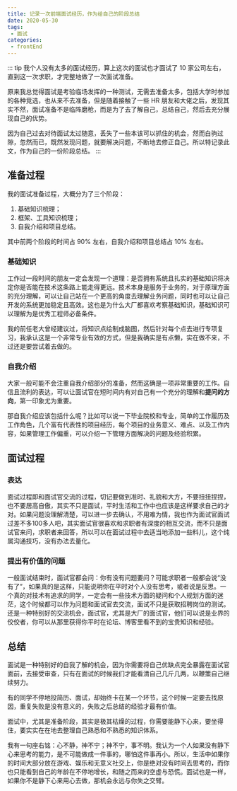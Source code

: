 ```yaml
---
title: 记录一次前端面试经历，作为给自己的阶段总结
date: 2020-05-30
tags:
 - 面试
categories: 
 - frontEnd
---
```


::: tip
我个人没有太多的面试经历，算上这次的面试也才面试了 10 家公司左右，直到这一次求职，才完整地做了一次面试准备。

原来我总觉得面试是考验临场发挥的一种测试，无需去准备太多，包括大学时参加的各种竞选，也从来不去准备，但是随着接触了一些 HR 朋友和大佬之后，发现其实不然，面试准备不是临阵磨枪，而是为了去了解自己，总结自己，然后去充分展现自己的优势。

因为自己过去对待面试太过随意，丢失了一些本该可以抓住的机会，然而白驹过隙，忽然而已，既然发现问题，就要解决问题，不断地去修正自己。所以特记录此文，作为自己的一份阶段总结。
:::

## 准备过程

我的面试准备过程，大概分为了三个阶段：

1. 基础知识梳理；
2. 框架、工具知识梳理；
3. 自我介绍和项目总结。

其中前两个阶段的时间占 90% 左右，自我介绍和项目总结占 10% 左右。

### 基础知识

工作过一段时间的朋友一定会发现一个道理：是否拥有系统且扎实的基础知识将决定你是否能在技术这条路上能走得更远。技术本身是服务于业务的，对于原理方面的充分理解，可以让自己站在一个更高的角度去理解业务问题，同时也可以让自己开发的系统更加稳定且高效。这也是为什么大厂都喜欢考察基础知识，基础知识可以理解为是优秀工程师必备条件。

我的前任老大曾经建议过，将知识点绘制成脑图，然后针对每个点去进行专项复习，我承认这是一个非常专业有效的方式，但是我确实是有点懒，实在做不来，不过还是要尝试着去做的。

### 自我介绍

大家一般可能不会注重自我介绍部分的准备，然而这确是一项非常重要的工作。自信且流利的表达，可以让面试官在短时间内有对自己有一个充分的理解和**提问的方向**，第一印象尤为重要。

那自我介绍应该包括什么呢？比如可以说一下毕业院校和专业，简单的工作履历及工作角色，几个富有代表性的项目经历，每个项目的业务意义、难点、以及工作内容，如果管理工作偏重，可以介绍一下管理方面解决的问题及经验积累。

## 面试过程

### 表达

面试过程即和面试官交流的过程，切记要做到准时、礼貌和大方，不要扭扭捏捏，也不要居高自傲，其实不只是面试，平时生活和工作中也应该是这样要求自己的才对。如果问题没理解清楚，可以进一步去确认，不用难为情，我也作为面试官面试过差不多100多人吧，其实面试官很喜欢和求职者有深度的相互交流，而不只是面试官来问，求职者来回答，所以可以在面试过程中去适当地添加一些料儿，这个纯属沟通技巧，没有办法去量化。

### 提出有价值的问题

一般面试结束时，面试官都会问：你有没有问题要问？可能求职者一般都会说“没有了”，如果真的是这样，只能说明你在平时对个人没有思考，或者说是反思。一个真的对技术有追求的同学，一定会有一些技术方面的疑问和个人规划方面的迷茫，这个时候都可以作为问题和面试官去交流，面试不只是获取招聘岗位的测试。还是一种特别好的交流机会，面试官，尤其是大厂的面试官，他们可以说是业界的佼佼者，你可以从那里获得你平时在论坛、博客里看不到的宝贵知识和经验。

## 总结

面试是一种特别好的自我了解的机会，因为你需要将自己优缺点完全暴露在面试官面前，去接受审查，只有在面试的时候我们才能看清自己几斤几两，以鞭策自己继续努力。

有的同学不停地投简历、面试，却始终卡在某一个环节，这个时候一定要去找原因，重复失败是没有意义的，失败之后总结的经验才最有价值。

面试中，尤其是准备阶段，其实是极其枯燥的过程，你需要能静下心来，要坐得住，要实实在在地去整理自己熟悉和不熟悉的知识体系。

我有一句座右铭：心不静，神不宁；神不宁，事不明。我认为一个人如果没有静下心来思考的能力，是不可能做成一件事的，哪怕这件事再小。所以，生活中如果你的时间大部分放在游戏、娱乐和无意义社交上，你是绝对没有时间去思考的，而你也只能看到自己的年龄在不停地增长，和随之而来的空虚与恐慌。面试也是一样，如果你不是静下心来用心去做，那机会永远与你失之交臂。

